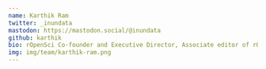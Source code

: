 ```yaml
---
name: Karthik Ram
twitter: _inundata
mastodon: https://mastodon.social/@inundata
github: karthik
bio: rOpenSci Co-founder and Executive Director, Associate editor of rOpenSci Software Peer Review
img: img/team/karthik-ram.png
---
```

